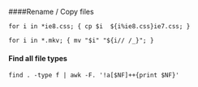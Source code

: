 ####Rename / Copy files
```
for i in *ie8.css; { cp $i  ${i%ie8.css}ie7.css; }
```

```
for i in *.mkv; { mv "$i" "${i// /_}"; }
```

#### Find all file types
```
find . -type f | awk -F. '!a[$NF]++{print $NF}'
```


